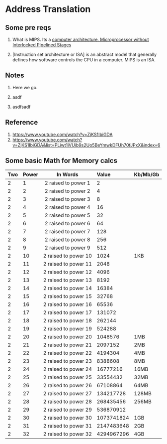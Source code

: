 # Address Translation

## Some pre reqs

1. What is MIPS. Its a [computer architecture. Microprocessor without Interlocked Pipelined Stages](https://en.wikipedia.org/wiki/MIPS_architecture)

2. [Instruction set architecture or ISA] is an abstract model that generally defines how software controls the CPU in a computer. MIPS is an ISA.

## Notes
1. Here we go.

2. asdf

3. asdfsadf

## Reference
1. https://www.youtube.com/watch?v=ZjKS1IbiGDA
2. https://www.youtube.com/watch?v=ZjKS1IbiGDA&list=PLiwt1iVUib9s2Uo5BeYmwkDFUh70fJPxX&index=6

## Some basic Math for Memory calcs

| Two | Power    |  In Words                   | Value                | Kb/Mb/Gb  |
| :-- | :--------| :--------------------------:| :--------------------|-----------|
| 2	  | 1	     |  2 raised to power 1	       | 2                     |           |
| 2	  | 2	     |  2 raised to power 2	       | 4                     |           |
| 2	  | 3	     |  2 raised to power 3	       | 8                     |           |
| 2	  | 4	     |  2 raised to power 4	       | 16	                   |           |
| 2	  | 5	     |  2 raised to power 5	       | 32	                   |           |
| 2	  | 6	     |  2 raised to power 6	       | 64	                   |           |
| 2	  | 7	     |  2 raised to power 7	       | 128	               |           |
| 2	  | 8	     |  2 raised to power 8	       | 256                   |           |
| 2	  | 9	     |  2 raised to power 9	       | 512                   |           |
| 2	  | 10       |	2 raised to power 10       | 1024                  |   1KB     |
| 2	  | 11       |	2 raised to power 11       | 2048                  |           |
| 2	  | 12       |	2 raised to power 12       | 4096                  |           |
| 2	  | 13       |	2 raised to power 13       | 8192                  |           |
| 2	  | 14       |	2 raised to power 14       | 16384                 |           |
| 2	  | 15       |	2 raised to power 15       | 32768                 |           |
| 2	  | 16       |	2 raised to power 16       | 65536                 |           |
| 2	  | 17       |	2 raised to power 17       | 131072                |           |
| 2	  | 18       |	2 raised to power 18       | 262144                |           |
| 2	  | 19       |	2 raised to power 19       | 524288                |           |
| 2	  | 20       |	2 raised to power 20       | 1048576               |   1MB     |
| 2	  | 21       |	2 raised to power 21       | 2097152               |   2MB     |
| 2	  | 22       |	2 raised to power 22       | 4194304               |   4MB     |
| 2	  | 23       |	2 raised to power 23       | 8388608               |   8MB     |
| 2	  | 24       |	2 raised to power 24       | 16777216              |   16MB    |
| 2	  | 25       |	2 raised to power 25       | 33554432              |   32MB    |
| 2	  | 26       |	2 raised to power 26       | 67108864              |   64MB    |
| 2	  | 27       |	2 raised to power 27       | 134217728             |   128MB   | 
| 2	  | 28       |	2 raised to power 28       | 268435456             |   256MB   | 
| 2	  | 29       |	2 raised to power 29       | 536870912             |           | 
| 2	  | 30       |	2 raised to power 30       | 1073741824            |   1GB     | 1 Billion 
| 2	  | 31       |	2 raised to power 31       | 2147483648            |   2GB     |
| 2	  | 32       |	2 raised to power 32       | 4294967296            |   4GB     | 
